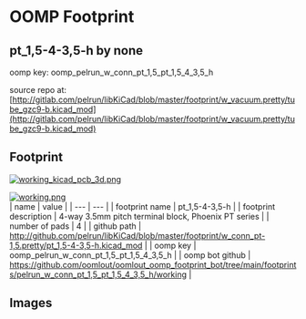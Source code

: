 # OOMP Footprint  
## pt_1,5-4-3,5-h  by none  
  
oomp key: oomp_pelrun_w_conn_pt_1,5_pt_1,5_4_3,5_h  
  
source repo at: [http://gitlab.com/pelrun/libKiCad/blob/master/footprint/w_vacuum.pretty/tube_gzc9-b.kicad_mod](http://gitlab.com/pelrun/libKiCad/blob/master/footprint/w_vacuum.pretty/tube_gzc9-b.kicad_mod)  
## Footprint  
  
[![working_kicad_pcb_3d.png](working_kicad_pcb_3d_600.png)](working_kicad_pcb_3d.png)  
  
[![working.png](working_600.png)](working.png)  
| name | value | 
| --- | --- | 
| footprint name | pt_1,5-4-3,5-h | 
| footprint description | 4-way 3.5mm pitch terminal block, Phoenix PT series | 
| number of pads | 4 | 
| github path | http://github.com/pelrun/libKiCad/blob/master/footprint/w_conn_pt-1,5.pretty/pt_1,5-4-3,5-h.kicad_mod | 
| oomp key | oomp_pelrun_w_conn_pt_1,5_pt_1,5_4_3,5_h | 
| oomp bot github | https://github.com/oomlout/oomlout_oomp_footprint_bot/tree/main/footprints/pelrun_w_conn_pt_1,5_pt_1,5_4_3,5_h/working | 
## Images  
